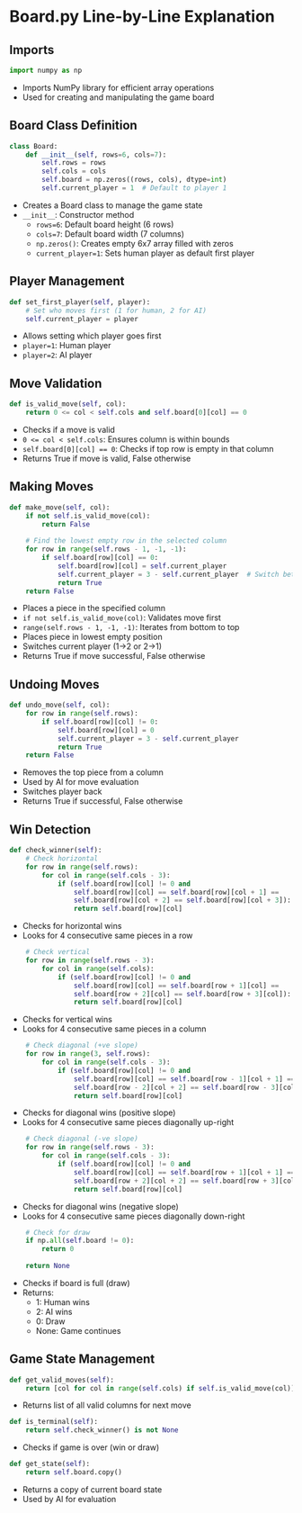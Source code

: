 # Board.py Line-by-Line Explanation

## Imports
```python
import numpy as np
```
- Imports NumPy library for efficient array operations
- Used for creating and manipulating the game board

## Board Class Definition
```python
class Board:
    def __init__(self, rows=6, cols=7):
        self.rows = rows
        self.cols = cols
        self.board = np.zeros((rows, cols), dtype=int)
        self.current_player = 1  # Default to player 1
```
- Creates a Board class to manage the game state
- `__init__`: Constructor method
  - `rows=6`: Default board height (6 rows)
  - `cols=7`: Default board width (7 columns)
  - `np.zeros()`: Creates empty 6x7 array filled with zeros
  - `current_player=1`: Sets human player as default first player

## Player Management
```python
def set_first_player(self, player):
    # Set who moves first (1 for human, 2 for AI)
    self.current_player = player
```
- Allows setting which player goes first
- `player=1`: Human player
- `player=2`: AI player

## Move Validation
```python
def is_valid_move(self, col):
    return 0 <= col < self.cols and self.board[0][col] == 0
```
- Checks if a move is valid
- `0 <= col < self.cols`: Ensures column is within bounds
- `self.board[0][col] == 0`: Checks if top row is empty in that column
- Returns True if move is valid, False otherwise

## Making Moves
```python
def make_move(self, col):
    if not self.is_valid_move(col):
        return False
    
    # Find the lowest empty row in the selected column
    for row in range(self.rows - 1, -1, -1):
        if self.board[row][col] == 0:
            self.board[row][col] = self.current_player
            self.current_player = 3 - self.current_player  # Switch between 1 and 2
            return True
    return False
```
- Places a piece in the specified column
- `if not self.is_valid_move(col)`: Validates move first
- `range(self.rows - 1, -1, -1)`: Iterates from bottom to top
- Places piece in lowest empty position
- Switches current player (1→2 or 2→1)
- Returns True if move successful, False otherwise

## Undoing Moves
```python
def undo_move(self, col):
    for row in range(self.rows):
        if self.board[row][col] != 0:
            self.board[row][col] = 0
            self.current_player = 3 - self.current_player
            return True
    return False
```
- Removes the top piece from a column
- Used by AI for move evaluation
- Switches player back
- Returns True if successful, False otherwise

## Win Detection
```python
def check_winner(self):
    # Check horizontal
    for row in range(self.rows):
        for col in range(self.cols - 3):
            if (self.board[row][col] != 0 and
                self.board[row][col] == self.board[row][col + 1] == 
                self.board[row][col + 2] == self.board[row][col + 3]):
                return self.board[row][col]
```
- Checks for horizontal wins
- Looks for 4 consecutive same pieces in a row

```python
    # Check vertical
    for row in range(self.rows - 3):
        for col in range(self.cols):
            if (self.board[row][col] != 0 and
                self.board[row][col] == self.board[row + 1][col] == 
                self.board[row + 2][col] == self.board[row + 3][col]):
                return self.board[row][col]
```
- Checks for vertical wins
- Looks for 4 consecutive same pieces in a column

```python
    # Check diagonal (+ve slope)
    for row in range(3, self.rows):
        for col in range(self.cols - 3):
            if (self.board[row][col] != 0 and
                self.board[row][col] == self.board[row - 1][col + 1] == 
                self.board[row - 2][col + 2] == self.board[row - 3][col + 3]):
                return self.board[row][col]
```
- Checks for diagonal wins (positive slope)
- Looks for 4 consecutive same pieces diagonally up-right

```python
    # Check diagonal (-ve slope)
    for row in range(self.rows - 3):
        for col in range(self.cols - 3):
            if (self.board[row][col] != 0 and
                self.board[row][col] == self.board[row + 1][col + 1] == 
                self.board[row + 2][col + 2] == self.board[row + 3][col + 3]):
                return self.board[row][col]
```
- Checks for diagonal wins (negative slope)
- Looks for 4 consecutive same pieces diagonally down-right

```python
    # Check for draw
    if np.all(self.board != 0):
        return 0
    
    return None
```
- Checks if board is full (draw)
- Returns:
  - 1: Human wins
  - 2: AI wins
  - 0: Draw
  - None: Game continues

## Game State Management
```python
def get_valid_moves(self):
    return [col for col in range(self.cols) if self.is_valid_move(col)]
```
- Returns list of all valid columns for next move

```python
def is_terminal(self):
    return self.check_winner() is not None
```
- Checks if game is over (win or draw)

```python
def get_state(self):
    return self.board.copy()
```
- Returns a copy of current board state
- Used by AI for evaluation 